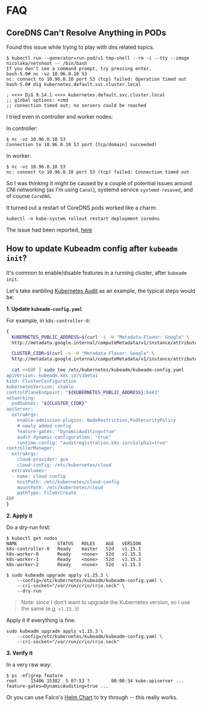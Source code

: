 # FAQ

## CoreDNS Can't Resolve Anything in PODs

Found this issue while trying to play with dns related topics.

```
$ kubectl run --generator=run-pod/v1 tmp-shell --rm -i --tty --image nicolaka/netshoot -- /bin/bash
If you don't see a command prompt, try pressing enter.
bash-5.0# nc -vz 10.96.0.10 53
nc: connect to 10.96.0.10 port 53 (tcp) failed: Operation timed out
bash-5.0# dig kubernetes.default.svc.cluster.local

; <<>> DiG 9.14.1 <<>> kubernetes.default.svc.cluster.local
;; global options: +cmd
;; connection timed out; no servers could be reached
```

I tried even in controller and worker nodes:

In controller:

```
$ nc -vz 10.96.0.10 53
Connection to 10.96.0.10 53 port [tcp/domain] succeeded!
```

In worker:

```
$ nc -vz 10.96.0.10 53
nc: connect to 10.96.0.10 port 53 (tcp) failed: Connection timed out
```

So I was thinking it might be caused by a couple of potential issues around CNI networking (as I'm using `Canal`), systemd service `systemd-resoved`, and of course `CoreDNS`.

It turned out a restart of CoreDNS pods worked like a charm:

```
kubectl -n kube-system rollout restart deployment coredns
```

The issue had been reported, [here](https://github.com/kubernetes/kubeadm/issues/1731)


## How to update Kubeadm config after `kubeadm init`?

It's common to enable/disable features in a running cluster, after `kubeadm init`.

Let's take eanbling [Kubernetes Audit](https://kubernetes.io/docs/tasks/debug-application-cluster/audit/) as an example, the typical steps would be:

**1. Update `kubeadm-config.yaml`**

For example, in `k8s-controller-0`:

```sh
{
  KUBERNETES_PUBLIC_ADDRESS=$(curl -s -H "Metadata-Flavor: Google" \
  http://metadata.google.internal/computeMetadata/v1/instance/attributes/k8s-public-ip)

  CLUSTER_CIDR=$(curl -s -H "Metadata-Flavor: Google" \
  http://metadata.google.internal/computeMetadata/v1/instance/attributes/cluster-cidr)

  cat <<EOF | sudo tee /etc/kubernetes/kubeadm/kubeadm-config.yaml
apiVersion: kubeadm.k8s.io/v1beta1
kind: ClusterConfiguration
kubernetesVersion: stable
controlPlaneEndpoint: "${KUBERNETES_PUBLIC_ADDRESS}:6443"
networking:
  podSubnet: "${CLUSTER_CIDR}"
apiServer:
  extraArgs:
    enable-admission-plugins: NodeRestriction,PodSecurityPolicy
    # newly added config
    feature-gates: "DynamicAuditing=true"
    audit-dynamic-configuration: "true"
    runtime-config: "auditregistration.k8s.io/v1alpha1=true"
controllerManager:
  extraArgs:
    cloud-provider: gce
    cloud-config: /etc/kubernetes/cloud
  extraVolumes:
  - name: cloud-config
    hostPath: /etc/kubernetes/cloud-config
    mountPath: /etc/kubernetes/cloud
    pathType: FileOrCreate
EOF
}
```

**2. Apply it**

Do a dry-run first:

```
$ kubectl get nodes
NAME               STATUS   ROLES    AGE   VERSION
k8s-controller-0   Ready    master   52d   v1.15.3
k8s-worker-0       Ready    <none>   52d   v1.15.3
k8s-worker-1       Ready    <none>   52d   v1.15.3
k8s-worker-2       Ready    <none>   52d   v1.15.3

$ sudo kubeadm upgrade apply v1.15.3 \
    --config=/etc/kubernetes/kubeadm/kubeadm-config.yaml \
    --cri-socket="/var/run/crio/crio.sock" \
    --dry-run
```

> Note: since I don't want to upgrade the Kubernetes version, so I use the same (e.g. `v1.15.3`)

Apply it if everything is fine:

```
sudo kubeadm upgrade apply v1.15.3 \
    --config=/etc/kubernetes/kubeadm/kubeadm-config.yaml \
    --cri-socket="/var/run/crio/crio.sock"
```

**3. Verify it**

In a very raw way:

```
$ ps -ef|grep feature
root     15406 15382  5 07:53 ?        00:00:34 kube-apiserver ... feature-gates=DynamicAuditing=true ...
```

Or you can use Falco's [Helm Chart](https://github.com/helm/charts/blob/master/stable/falco/README.md) to try through -- this really works.
